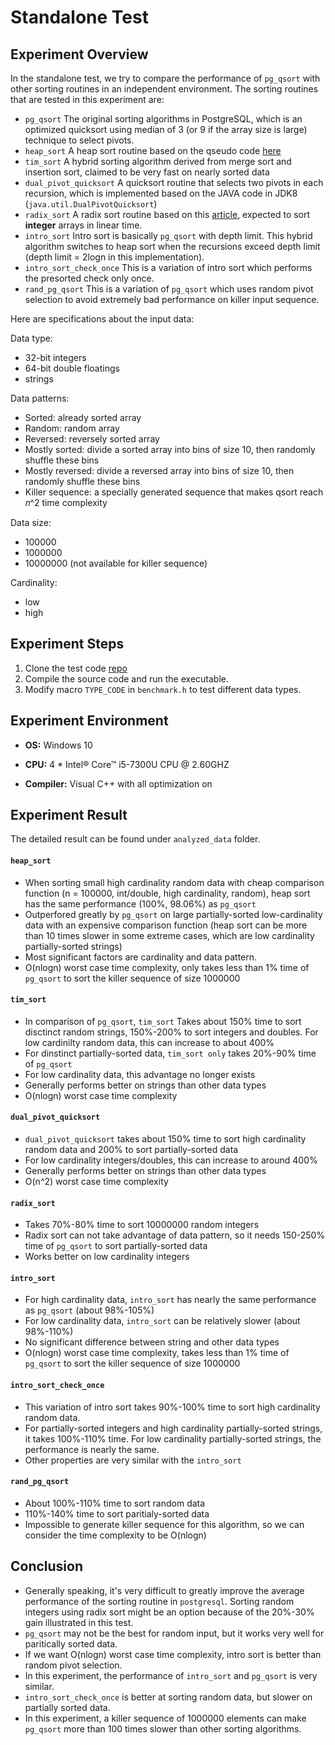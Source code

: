 # Standalone Test

## Experiment Overview
In the standalone test, we try to compare the performance of ```pg_qsort``` with other sorting routines in an independent environment. The sorting routines that are tested in this experiment are:

- ```pg_qsort``` The original sorting algorithms in PostgreSQL, which is an optimized quicksort using median of 3 (or 9 if the array size is large) technique to select pivots.
- ```heap_sort``` A heap sort routine based on the qseudo code [here](https://en.wikipedia.org/wiki/Heapsort)
- ```tim_sort``` A hybrid sorting algorithm derived from merge sort and insertion sort, claimed to be very fast on nearly sorted data
- ```dual_pivot_quicksort``` A quicksort routine that selects two pivots in each recursion, which is implemented based on the JAVA code in JDK8 (```java.util.DualPivotQuicksort```)
- ```radix_sort``` A radix sort routine based on this [article](https://www.geeksforgeeks.org/radix-sort/), expected to sort **integer** arrays in linear time.
- ```intro_sort``` Intro sort is basically ```pg_qsort``` with depth limit. This hybrid algorithm switches to heap sort when the recursions exceed depth limit (depth limit = 2logn in this implementation).
- ```intro_sort_check_once``` This is a variation of intro sort which performs the presorted check only once.
- ```rand_pg_qsort``` This is a variation of ```pg_qsort``` which uses random pivot selection to avoid extremely bad performance on killer input sequence.

Here are specifications about the input data:

Data type: 
- 32-bit integers
- 64-bit double floatings
- strings

Data patterns:
- Sorted: already sorted array 
- Random: random array 
- Reversed: reversely sorted array 
- Mostly sorted: divide a sorted array into bins of size 10, then randomly shuffle these bins 
- Mostly reversed: divide a reversed array into bins of size 10, then randomly shuffle these bins 
- Killer sequence: a specially generated sequence that makes qsort reach 𝑛^2 time complexity 

Data size:

- 100000
- 1000000
- 10000000 (not available for killer sequence)

Cardinality:
- low
- high

## Experiment Steps
1. Clone the test code [repo](https://github.com/Strider-Alex/PostgreSQLSorting)  
2. Compile the source code and run the executable. 
3. Modify macro ```TYPE_CODE``` in ```benchmark.h``` to test different data types. 

## Experiment Environment
- **OS:** Windows 10

- **CPU:** 4 * Intel® Core™ i5-7300U CPU @ 2.60GHZ

- **Compiler:** Visual C++ with all optimization on

## Experiment Result
The detailed result can be found under ```analyzed_data``` folder.

#### ```heap_sort```
- When sorting small high cardinality random data with cheap comparison function (n = 100000, int/double, high cardinality, random), heap sort has the same performance (100%, 98.06%) as ```pg_qsort```
- Outperfored greatly by ```pg_qsort``` on large partially-sorted low-cardinality data with an expensive comparison function (heap sort can be more than 10 times slower in some extreme cases, which are low cardinality partially-sorted strings)
- Most significant factors are cardinality and data pattern.
- O(nlogn) worst case time complexity, only takes less than 1% time of ```pg_qsort``` to sort the killer sequence of size 1000000

#### ```tim_sort```
- In comparison of ```pg_qsort```, ```tim_sort``` Takes about 150% time to sort disctinct random strings, 150%-200% to sort integers and doubles. For low cardinilty random data, this can increase to about 400%
- For dinstinct partially-sorted data, ```tim_sort only``` takes 20%-90% time of ```pg_qsort```
- For low cardinality data, this advantage no longer exists
- Generally performs better on strings than other data types
- O(nlogn) worst case time complexity

#### ```dual_pivot_quicksort``` 

- ```dual_pivot_quicksort``` takes about 150% time to sort high cardinality random data and 200% to sort partially-sorted data
- For low cardinality integers/doubles, this can increase to around 400%
- Generally performs better on strings than other data types
- O(n^2) worst case time complexity

#### ```radix_sort```
- Takes 70%-80% time to sort 10000000 random integers
- Radix sort can not take advantage of data pattern, so it needs 150-250% time of ```pg_qsort``` to sort partially-sorted data
- Works better on low cardinality integers

#### ```intro_sort```
- For high cardinality data, ```intro_sort``` has nearly the same performance as ```pg_qsort``` (about 98%-105%)
- For low cardinality data, ```intro_sort``` can be relatively slower (about 98%-110%)
- No significant difference between string and other data types
- O(nlogn) worst case time complexity, takes less than 1% time of ```pg_qsort``` to sort the killer sequence of size 1000000

#### ```intro_sort_check_once```
- This variation of intro sort takes 90%-100% time to sort high cardinality random data.
- For partially-sorted integers and high cardinality partially-sorted strings, it takes 100%-110% time. For low cardinality partially-sorted strings, the performance is nearly the same.
- Other properties are very similar with the ```intro_sort```

#### ```rand_pg_qsort```
 - About 100%-110% time to sort random data
 - 110%-140% time to sort paritialy-sorted data
 - Impossible to generate killer sequence for this algorithm, so we can consider the time complexity to be O(nlogn)

## Conclusion

- Generally speaking, it's very difficult to greatly improve the average performance of the sorting routine in ```postgresql```. Sorting random integers using radix sort might be an option because of the 20%-30% gain illustrated in this test. 
- ```pg_qsort``` may not be the best for random input, but it works very well for paritically sorted data.
- If we want O(nlogn) worst case time complexity, intro sort is better than random pivot selection.
- In this experiment, the performance of ```intro_sort``` and ```pg_qsort``` is very similar.
- ```intro_sort_check_once``` is better at sorting random data, but slower on partially sorted data.
- In this experiment, a killer sequence of 1000000 elements can make ```pg_qsort``` more than 100 times slower than other sorting algorithms.